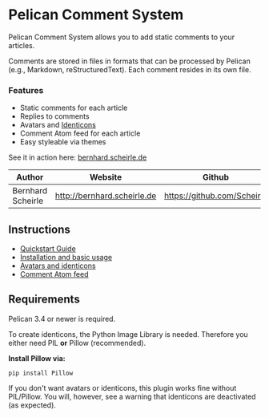 # Pelican Comment System

Pelican Comment System allows you to add static comments to your articles.

Comments are stored in files in formats that can be processed by Pelican (e.g., Markdown, reStructuredText). Each comment resides in its own file.

### Features

 - Static comments for each article
 - Replies to comments
 - Avatars and [Identicons](https://en.wikipedia.org/wiki/Identicon)
 - Comment Atom feed for each article
 - Easy styleable via themes


See it in action here: [bernhard.scheirle.de](http://bernhard.scheirle.de/posts/2014/March/29/static-comments-via-email/)

Author             | Website                       | Github
-------------------|-------------------------------|------------------------------
Bernhard Scheirle  | <http://bernhard.scheirle.de> | <https://github.com/Scheirle>

## Instructions

 - [Quickstart Guide](doc/quickstart.md)
 - [Installation and basic usage](doc/installation.md)
 - [Avatars and identicons](doc/avatars.md)
 - [Comment Atom feed](doc/feed.md)
 
## Requirements

Pelican 3.4 or newer is required.

To create identicons, the Python Image Library is needed. Therefore you either need PIL **or** Pillow (recommended).

**Install Pillow via:**

    pip install Pillow

If you don't want avatars or identicons, this plugin works fine without PIL/Pillow. You will, however, see a warning that identicons are deactivated (as expected).
